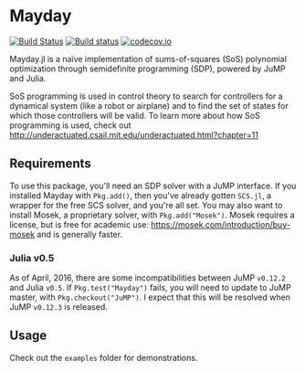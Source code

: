 # Mayday

[![Build Status](https://travis-ci.org/rdeits/Mayday.jl.svg?branch=master)](https://travis-ci.org/rdeits/Mayday.jl)
[![Build status](https://ci.appveyor.com/api/projects/status/h5n4etw5lir9iu3h?svg=true)](https://ci.appveyor.com/project/rdeits/mayday-jl)
[![codecov.io](https://codecov.io/github/rdeits/Mayday.jl/coverage.svg?branch=master)](https://codecov.io/github/rdeits/Mayday.jl?branch=master)

Mayday.jl is a naïve implementation of sums-of-squares (SoS) polynomial optimization through semidefinite programming (SDP), powered by JuMP and Julia.

SoS programming is used in control theory to search for controllers for a dynamical system (like a robot or airplane) and to find the set of states for which those controllers will be valid. To learn more about how SoS programming is used, check out <http://underactuated.csail.mit.edu/underactuated.html?chapter=11>

## Requirements

To use this package, you'll need an SDP solver with a JuMP interface. If you installed Mayday with `Pkg.add()`, then you've already gotten `SCS.jl`, a wrapper for the free SCS solver, and you're all set. You may also want to install Mosek, a proprietary solver, with `Pkg.add("Mosek")`. Mosek requires a license, but is free for academic use: <https://mosek.com/introduction/buy-mosek> and is generally faster.

### Julia v0.5

As of April, 2016, there are some incompatibilities between JuMP `v0.12.2` and Julia `v0.5`. If `Pkg.test("Mayday")` fails, you will need to update to JuMP master, with `Pkg.checkout("JuMP")`. I expect that this will be resolved when JuMP `v0.12.3` is released. 

## Usage

Check out the `examples` folder for demonstrations.
